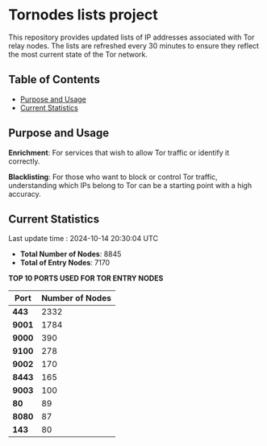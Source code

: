 # Tornodes lists project

This repository provides updated lists of IP addresses associated with Tor relay nodes. The lists are refreshed every 30 minutes to ensure they reflect the most current state of the Tor network.

## Table of Contents

- [Purpose and Usage](#purpose-and-usage)
- [Current Statistics](#current-statistics)


## Purpose and Usage

**Enrichment**: For services that wish to allow Tor traffic or identify it correctly.

**Blacklisting**: For those who want to block or control Tor traffic, understanding which IPs belong to Tor can be a starting point with a high accuracy.

## Current Statistics

Last update time : 2024-10-14 20:30:04 UTC

- **Total Number of Nodes**: 8845
- **Total of Entry Nodes**: 7170

**TOP 10 PORTS USED FOR TOR ENTRY NODES**

| **Port** | **Number of Nodes** |
|------|-----------------|
| **443**   | 2332  |
| **9001**   | 1784  |
| **9000**   | 390  |
| **9100**   | 278  |
| **9002**   | 170  |
| **8443**   | 165  |
| **9003**   | 100  |
| **80**   | 89  |
| **8080**   | 87  |
| **143**   | 80  |

